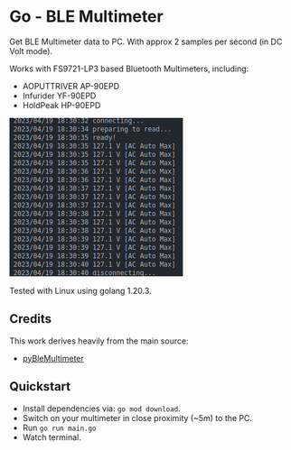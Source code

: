 # Go - BLE Multimeter

Get BLE Multimeter data to PC. With approx 2 samples per second (in DC Volt mode).

Works with FS9721-LP3 based Bluetooth Multimeters, including:

* AOPUTTRIVER AP-90EPD
* Infurider YF-90EPD
* HoldPeak HP-90EPD

![](/screenshot/example.png)

Tested with Linux using golang 1.20.3.

## Credits

This work derives heavily from the main source:

* [pyBleMultimeter](https://github.com/mechaot/pyBleMultimeter)

## Quickstart

* Install dependencies via: `go mod download`.
* Switch on your multimeter in close proximity (~5m) to the PC.
* Run `go run main.go`
* Watch terminal.